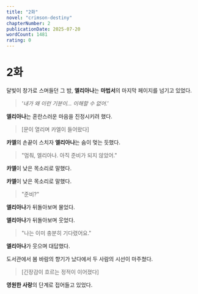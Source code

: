 ```yaml
---
title: "2화"
novel: "crimson-destiny"
chapterNumber: 2
publicationDate: 2025-07-20
wordCount: 1481
rating: 0
---
```


# 2화

달빛이 창가로 스며들던 그 밤, **엘리아나**는 **마법서**의 마지막 페이지를 넘기고 있었다.

> _'내가 왜 이런 기분이... 이해할 수 없어.'_

**엘리아나**는 혼란스러운 마음을 진정시키려 했다.

> [문이 열리며 카엘이 들어왔다]

**카엘**의 손끝이 스치자 **엘리아나**는 숨이 멎는 듯했다.

> "멈춰, 엘리아나. 아직 준비가 되지 않았어."

**카엘**이 낮은 목소리로 말했다.

**카엘**이 낮은 목소리로 말했다.

> "준비?"

**엘리아나**가 뒤돌아보며 물었다.

**엘리아나**가 뒤돌아보며 웃었다.

> "나는 이미 충분히 기다렸어요."

**엘리아나**가 웃으며 대답했다.

도서관에서 봄 바람의 향기가 났다에서 두 사람의 시선이 마주쳤다.

> [긴장감이 흐르는 정적이 이어졌다]

**영원한 사랑**의 단계로 접어들고 있었다.